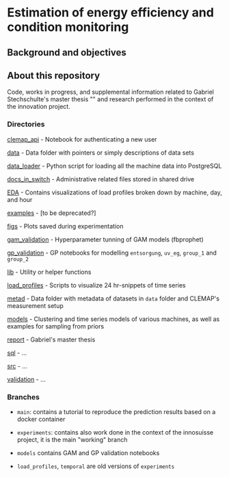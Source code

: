 # Estimation of energy efficiency and condition monitoring #

## Background and objectives ##

## About this repository ##
Code, works in progress, and supplemental information related to Gabriel Stechschulte's master thesis "" and research performed in the context of the innovation project. 

### Directories ###

[clemap_api](clemap_api/) - Notebook for authenticating a new user

[data](data/) - Data folder with pointers or simply descriptions of data sets

[data_loader](data_loader/) - Python script for loading all the machine data into PostgreSQL

[docs_in_switch](docs_in_switch/) - Administrative related files stored in shared drive

[EDA](EDA/) - Contains visualizations of load profiles broken down by machine, day, and hour

[examples](examples/) - [to be deprecated?]

[figs](figs/) - Plots saved during experimentation

[gam_validation](gam_validation/) - Hyperparameter tunning of GAM models (fbprophet)

[gp_validation](gp_validation/) - GP notebooks for modelling `entsorgung`, `uv_eg`, `group_1` and `group_2`

[lib](lib/) - Utility or helper functions

[load_profiles](load_profiles/) - Scripts to visualize 24 hr-snippets of time series

[metad](metad/) - Data folder with metadata of datasets in `data` folder and CLEMAP's measurement setup 

[models](models/) - Clustering and time series models of various machines, as well as examples for sampling from priors

[report](report/) - Gabriel's master thesis

[sql](sql/) - ...

[src](src/) - ...

[validation](validation/) - ...

### Branches ###

* `main`: contains a tutorial to reproduce the prediction results based on a docker container 

* `experiments`: contains also work done in the context of the innosuisse project, it is the main "working" branch 

* `models` contains GAM and GP validation notebooks

* `load_profiles`, `temporal` are old versions of `experiments`

